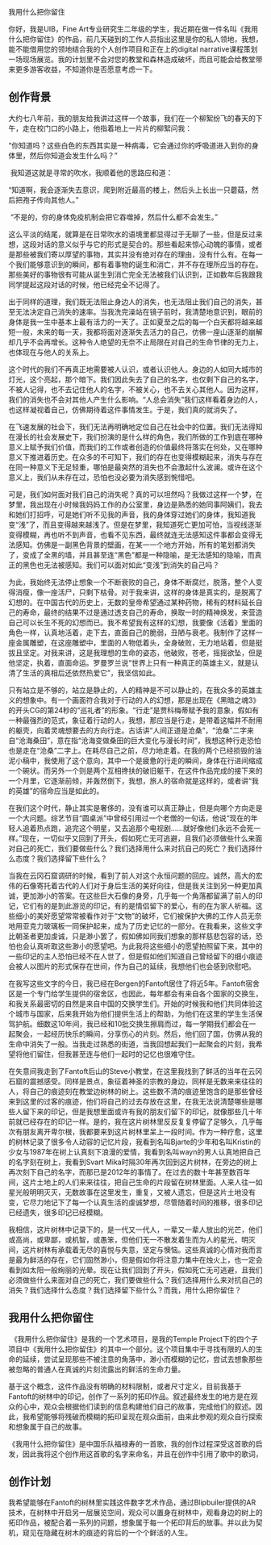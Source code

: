 我用什么把你留住

你好，我是UIB，Fine Art专业研究生二年级的学生，我近期在做一件名叫《我用什么把你留住》的作品，前几天碰到的工作人员指出这里是你的私人领地，我想，能不能借用您的领地结合我的个人创作项目和正在上的digital narrative课程策划一场现场展览。我的计划里不会对您的教堂和森林造成破坏，而且可能会给教堂带来更多游客收益，不知道你是否愿意考虑一下。

## 创作背景

​	大约七八年前，我的朋友给我讲过这样一个故事，我们在一个柳絮纷飞的春天的下午，走在校门口的小路上，他指着地上一片片的柳絮问我：

​	“你知道吗？这些白色的东西其实是一种病毒，它会通过你的呼吸道进入到你的身体里，然后你知道会发生什么吗？”

​	我知道这就是寻常的吹水，我顺着他的思路应和道：

​	“知道啊，我会逐渐失去意识，爬到附近最高的楼上，然后头上长出一只蘑菇，然后把孢子传向其他人。”

​	“不是的，你的身体免疫机制会把它吞噬掉，然后什么都不会发生。”



​	这么平淡的结尾，就算是在日常吹水的语境里都显得过于无聊了一些，但是反过来想，这段对话的意义似乎与它的形式是契合的。那些看起来惊心动魄的事情，或者是那些被我们寄以厚望的事物，其实并没有绝对存在的理由，没有什么有。在每一个我们能够意识到的瞬间，都有着事物的诞生和消亡，并不存在理所应当的存在。那些美好的事物很有可能从诞生到消亡完全无法被我们认识到，正如数年后我跟我同学提起这段对话的时候，他已经完全不记得了。

​	出于同样的道理，我们既无法阻止身边人的消失，也无法阻止我们自己的消失，甚至无法决定自己消失的速率。当我洗完澡站在镜子前时，我清楚地意识到，眼前的身体是我一生中基本上最有活力的一天了。正如夏至之后的每一个白天都将越来越短一般，未来的每一天，我都将面对逐渐失去活力的自己，仿佛一座山逐渐的崩解却几乎不会再增长。这种令人绝望的无奈不止局限在对自己的生命节律的无力上，也体现在与他人的关系上。

​	这个时代的我们不再真正地需要被人认识，或者认识他人。身边的人如同大城市的灯光，这个亮起，那个暗下。我们因此失去了自己的名字，也仅剩下自己的名字，不被人记得，也不去记住他人的名字，不被关心，也不去关心其他人。因为这样，我们的消失也不会对其他人产生什么影响。“人总会消失”我们这样看着身边的人，也这样凝视着自己，仿佛期待着这件事情发生。于是，我们真的就消失了。

​	在飞速发展的社会下，我们无法再明确地定位自己在社会中的位置。我们无法得知在漫长的社会发展史下，我们扮演的是什么样的角色，我们所做的工作到底在哪种意义上赋予我们价值，而我们的工作或者创造的价值最终将落实在何处，又在哪种意义下推进着历史。在众多的不可知下，我们的存在也变得模糊起来，消失与存在在同一种意义下无足轻重，哪怕是最突然的消失也不会激起什么波澜。或许在这个意义上，我们从未存在过，恐怕也没必要为消失感到惋惜吧。



​	可是，我们如何面对我们自己的消失呢？真的可以坦然吗？我做过这样一个梦，在梦里，我出现在小时候我妈妈工作的办公室里，身边是熟悉的她同事阿姨们，我去和她们打招呼，可是她们听不见我的声音，我的身体穿过她们的身体，我知道我变“浅”了，而且变得越来越浅了。但是在梦里，我知道死亡更加可怕，当视线逐渐变得模糊，再也听不到声音，也看不见东西，最终就连无法感知这件事都会变得无法感知。仿佛是一副黑色背景的壁画，在某一一个地方开始，所有的笔划都消失了，变成了全黑的墙，并且甚至连“黑色”都是一种隐喻，是无法感知的隐喻，而真正的黑色也无法被感知。我们可以面对如此“变浅”到消失的自己吗？

​	为此，我始终无法停止想象一个不断衰败的自己，身体不断腐烂，脱落，整个人变得消瘦，像一座活尸，只剩下枯骨。对于我来讲，这样的身体是真实的，是脱离了幻想的。在中国古代的历史上，无数的皇帝希望通过某种药物，稀有的材料延长自己的寿命，最终的结果不过是通过透支自己的寿命，换取一时的精神焕发，来营造自己可以长生不死的幻想而已。我不希望我有这样的幻想，我要像《活着》里面的角色一样，认真地活着，走下去，直面自己的脆弱，丑陋与衰老。我制作了这样一座金属雕塑，在这座雕塑中，里面的人物低着头，全身破败，无力地站着，但是挺拔且坚定。对我来讲，这是我理想的生命的姿态，他破败，苍老，摇摇欲坠，但是他坚定，执着，直面命运。罗曼罗兰说“世界上只有一种真正的英雄主义，就是认清了生活的真相后还依然热爱它”，我坚信如此。

​	只有站立是不够的，站立是静止的，人的精神是不可以静止的，在我众多的英雄主义的想象中。有一个画面符合我对于行动的人的幻想，那是出现在《黑暗之魂3》的开头CG的第24秒的“巡礼者”的形象。“行走”是贾科梅蒂赋予我的意象，假如有一种最强烈的范式，象征着行动的人，我想，那应当是行走，是带着这幅并不耐用的躯壳，向着灵魂想要去的方向行走。古话讲“人间正道是沧桑”，“沧桑”二字来自“沧海桑田”，意在指“沧海变做桑田的巨大变化与漫长时间”，我想这种行走恐怕也是走在“沧桑”二字上。在耗尽自己之前，尽力地走着。在我的两个已经损毁的油泥小稿中，我使用了这个意向，其中一个是疲惫的行走的瞬间，身体在行进间缩成一个碗状。而另外一个则是两个互相搀扶的破旧躯干，在这件作品完成的接下来的一个月里，它逐渐前倾，并轰然倒下，我想，旅人的宿命就是这样的，或者讲“我的英雄”的宿命应当是如此的。

​	在我们这个时代，静止其实是奢侈的，没有谁可以真正静止，但是向哪个方向走是一个大问题。综艺节目“圆桌派”中曾经引用过一个老僧的一句话，他说“现在的年轻人追着热点跑，追完这个明星，又去追那个电视剧......就好像他们永远不会死一样。”现在，一切似乎又回到了开头，假如死亡无可逃避，且我们必须做些什么来面对自己的死亡，我们要做些什么？我们选择用什么来对抗自己的死亡？我们选择什么态度？我们选择留下些什么？



​	当我在云冈石窟调研的时候，看到了前人对这个永恒问题的回应。诚然，高大的宏伟的石像寄托着古代的人们对于身后生活的美好向往，但是我关注到另一种更加真诚，更加渺小的答案。在这些巨大石像的身旁，几乎每一个角落都留满了前人的印记，它们有的是到此游览的印记，有的是情侣留下的爱心，有的在为家人祈福。这些细小的美好愿望常常被看作对于“文物”的破坏，它们被保护大佛的工作人员无奈地用亚克力玻璃板一同保护起来，成为了历史记忆的一部分。在我看来，这些文字比朝圣者更加虔诚，只是渺小罢了，假如佛如同我们想象的那样慈悲包容的话，恐怕也会认真听取这些渺小的愿望吧。为此我将这些细小的愿望拍照留下来，其中的一些印记的主人恐怕已经不在人世了，但是假如他们知道自己曾经留下的细小痕迹会被人以图片的形式保存在世间，作为自己的延续，我想他们也会感到欣慰吧。

​	在我写这些文字的今日，我已经在Bergen的Fantoft居住了将近5年。Fantoft宿舍区是一个专门给学生提供的宿舍区，也因此，每年都会有来自各个国家的交换生，和我关系最密切的自然是来自中国的交换学生们。开始的时候我和他们共同体验这个城市与国家，后来我开始为他们提供生活上的帮助，为他们在这里的学生生活保驾护航。细数这10年间，我已经和10批交换生擦肩而过，每一学期我们都会在一起聚会，一起经历快乐的瞬间，分享伤心的片刻。然后，他们回了国，仿佛从我的生命中消失了一般。当我走过熟悉的街道，当我回想起我们一起聚会的片刻，我希望将他们留住，但我甚至连与他们一起时的记忆也很难守住。

​	在失意间我走到了Fantoft后山的Steve小教堂，在这里我找到了鲜活的当年在云冈石窟的震撼感受。同样是景点，象征着神圣的宗教的身边，同样是无数来来往往的人，将自己的痕迹刻在教堂边树林的树上。这些数不清的痕迹里饱含的是那些曾经来到这里的过客的痕迹，他们将自己的过去存放在这里，在我无法说清楚哪些是哪些人留下来的印记，但是我想里面或许有我的朋友们留下的印记，就像那些几十年前就已经存在的印记一样。是的，我在这片树林里反反复复停留了足够久，几乎每次有朋友离开卑尔根，我都要来到这片树林里呆上一段时间。作为一种疗愈，这里的树林记录了很多令人动容的记忆片段，我看到名叫Bjarte的少年和名叫Kristin的少女与1987年在树上认真刻下浪漫的爱情，我看到名叫wayn的男人认真地把自己的名字刻在树上，我看到Svart Mika时隔30年再次回到这片树林，在旁边的树上再次刻下自己的名字，而那已是2012年的事情了。在过去的数十年甚至数百年间，这片土地上的人们来来往往，把自己生命的片段留在树林里面。人来人往一如星光般明明灭灭，无数故事在这里发生，重复，又被人遗忘，但是这片土地没有变，它尽力地记下了每一个认真生活的虔诚梦想，尽管随着时间的推移，很多印记已经遗失，很多印记已经模糊。

​	我相信，这片树林中记录下的，是一代又一代人，一辈又一辈人放出的光芒，他们或高尚，或卑鄙，或机智，或愚笨，但他们无一不散发着生而为人的星光，明灭间，这片树林有承载着无尽的喜悦与失意，坚定与懊恼。这些真诚的心情对我而言是最为鲜活的存在，它们固然渺小，但是假如你将注意力集中在烛火上，也一定会看到如太阳一般绚丽的光晕。现在让我们回到了开头，假如死亡无可逃避，且我们必须做些什么来面对自己的死亡，我们要做些什么？我们选择用什么来对抗自己的消失？我们选择什么态度？我们选择留下些什么？而我，用什么把你留住？


## 我用什么把你留住

​	《我用什么把你留住》是我的一个艺术项目，是我的Temple Project下的四个子项目中《我用什么把你留住》的其中一个部分。这个项目集中于寻找有限的人的生命的延续，尝试呈现那些不被注意的角落中，渺小而模糊的记忆，尝试去想象那些被忽略的普通人在真诚的片刻流露出的鲜活的生命力量。

​	基于这个概念，这件作品没有明确的材料限制，或者尺寸定义，目前我基于Fantoft的树林中的印记，创作了一系列的拓印作品。叙述最终发生的地方是在观众的心中，观众会根据他们读到的信息构建他们自己的故事，完成他们的叙述。因此，我希望能够将残破而模糊的拓印呈现在观众面前，由来此参观的观众自行探索和想象属于自己的故事。

​	《我用什么把你留住》是中国乐队福禄寿的一首歌，我的创作过程深受这首歌的启发，因此我将这个创作用这首歌的名字来命名，并且在创作中引用了歌中的歌词，

## 创作计划

​	我希望能够在Fantoft的树林里实践这件数字艺术作品，通过Blipbuiler提供的AR技术，在树林中开启另一层展览空间，观众可以置身在树林中，观看身边的树上的拓印作品，被配合着一系列的问题，想象属于每一个拓印背后的故事。并以此为契机，窥见在隐藏在树木的痕迹的背后的一个个鲜活的人生。





























